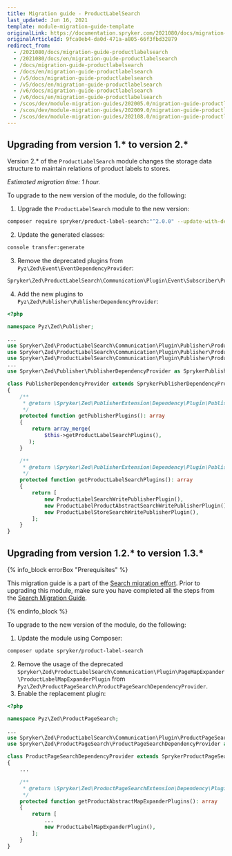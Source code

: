 ```yaml
---
title: Migration guide - ProductLabelSearch
last_updated: Jun 16, 2021
template: module-migration-guide-template
originalLink: https://documentation.spryker.com/2021080/docs/migration-guide-productlabelsearch
originalArticleId: 9fca0eb4-da0d-471a-a805-66f3fbd32879
redirect_from:
  - /2021080/docs/migration-guide-productlabelsearch
  - /2021080/docs/en/migration-guide-productlabelsearch
  - /docs/migration-guide-productlabelsearch
  - /docs/en/migration-guide-productlabelsearch
  - /v5/docs/migration-guide-productlabelsearch
  - /v5/docs/en/migration-guide-productlabelsearch
  - /v6/docs/migration-guide-productlabelsearch
  - /v6/docs/en/migration-guide-productlabelsearch
  - /scos/dev/module-migration-guides/202005.0/migration-guide-productlabelsearch.html
  - /scos/dev/module-migration-guides/202009.0/migration-guide-productlabelsearch.html
  - /scos/dev/module-migration-guides/202108.0/migration-guide-productlabelsearch.html
---
```


## Upgrading from version 1.* to version 2.*

Version 2.* of the `ProductLabelSearch` module changes the storage data structure to maintain relations of product labels to stores.

*Estimated migration time: 1 hour.*

To upgrade to the new version of the module, do the following:

1. Upgrade the `ProductLabelSearch` module to the new version:

```bash
composer require spryker/product-label-search:"^2.0.0" --update-with-dependencies
```

2. Update the generated classes:

```bash
console transfer:generate
```

3. Remove the deprecated plugins from `Pyz\Zed\Event\EventDependencyProvider`:

```php
Spryker\Zed\ProductLabelSearch\Communication\Plugin\Event\Subscriber\ProductLabelSearchEventSubscriber
```

4. Add the new plugins to `Pyz\Zed\Publisher\PublisherDependencyProvider`:

```php
<?php

namespace Pyz\Zed\Publisher;

...
use Spryker\Zed\ProductLabelSearch\Communication\Plugin\Publisher\ProductLabel\ProductLabelWritePublisherPlugin as ProductLabelSearchWritePublisherPlugin;
use Spryker\Zed\ProductLabelSearch\Communication\Plugin\Publisher\ProductLabelProductAbstract\ProductLabelProductAbstractWritePublisherPlugin as ProductLabelProductAbstractSearchWritePublisherPlugin;
use Spryker\Zed\ProductLabelSearch\Communication\Plugin\Publisher\ProductLabelStore\ProductLabelStoreWritePublisherPlugin as ProductLabelStoreSearchWritePublisherPlugin;
...
use Spryker\Zed\Publisher\PublisherDependencyProvider as SprykerPublisherDependencyProvider;

class PublisherDependencyProvider extends SprykerPublisherDependencyProvider
{
    /**
     * @return \Spryker\Zed\PublisherExtension\Dependency\Plugin\PublisherPluginInterface[]
     */
    protected function getPublisherPlugins(): array
    {
        return array_merge(
            $this->getProductLabelSearchPlugins(),
       );
    }

    /**
     * @return \Spryker\Zed\PublisherExtension\Dependency\Plugin\PublisherPluginInterface[]
     */
    protected function getProductLabelSearchPlugins(): array
    {
        return [
            new ProductLabelSearchWritePublisherPlugin(),
            new ProductLabelProductAbstractSearchWritePublisherPlugin(),
            new ProductLabelStoreSearchWritePublisherPlugin(),
        ];
    }
}
```



## Upgrading from version 1.2.* to version 1.3.*

{% info_block errorBox "Prerequisites" %}

This migration guide is a part of the [Search migration effort](/docs/scos/dev/migration-concepts/search-migration-concept/search-migration-concept.html). Prior to upgrading this module, make sure you have completed all the steps from the [Search Migration Guide](/docs/scos/dev/module-migration-guides/migration-guide-search.html#upgrading-from-version-89-to-version-810).

{% endinfo_block %}

To upgrade to the new version of the module, do the following:

1. Update the module using Composer:

```bash
composer update spryker/product-label-search
```

2. Remove the usage of the deprecated `Spryker\Zed\ProductLabelSearch\Communication\Plugin\PageMapExpander\ProductLabelMapExpanderPlugin` from `Pyz\Zed\ProductPageSearch\ProductPageSearchDependencyProvider`.
3. Enable the replacement plugin:

```php
<?php

namespace Pyz\Zed\ProductPageSearch;

...
use Spryker\Zed\ProductLabelSearch\Communication\Plugin\ProductPageSearch\Elasticsearch\ProductLabelMapExpanderPlugin;
use Spryker\Zed\ProductPageSearch\ProductPageSearchDependencyProvider as SprykerProductPageSearchDependencyProvider;

class ProductPageSearchDependencyProvider extends SprykerProductPageSearchDependencyProvider
{
    ...

    /**
     * @return \Spryker\Zed\ProductPageSearchExtension\Dependency\Plugin\ProductAbstractMapExpanderPluginInterface[]
     */
    protected function getProductAbstractMapExpanderPlugins(): array
    {
        return [
            ...
            new ProductLabelMapExpanderPlugin(),
        ];
    }
}
```
